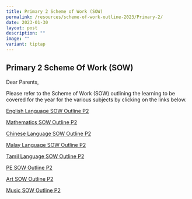 ```yaml
---
title: Primary 2 Scheme of Work (SOW)
permalink: /resources/scheme-of-work-outline-2023/Primary-2/
date: 2023-01-30
layout: post
description: ""
image: ""
variant: tiptap
---
```

<h2>Primary 2 Scheme Of Work (SOW)</h2>
<p>Dear Parents,</p>
<p>Please refer to the Scheme of Work (SOW) outlining the learning to be
covered for the year for the various subjects by clicking on the links
below.</p>
<p><a href="/files/2023%20P2%20SOW/P2%20EL%20SOW%20Outline.pdf" rel="noopener noreferrer nofollow" target="_blank">English Language SOW Outline P2</a>
</p>
<p><a href="/files/2023%20P2%20SOW/P2%20Math%20SOW%20Outline.pdf" rel="noopener noreferrer nofollow" target="_blank">Mathematics SOW Outline P2</a>
</p>
<p><a href="/files/2023%20P2%20SOW/P2%20CL%20SOW%20Outline.pdf" rel="noopener noreferrer nofollow" target="_blank">Chinese Language SOW Outline P2</a>
</p>
<p><a href="/files/2023%20P2%20SOW/P2%20ML%20SOW%20Outline.pdf" rel="noopener noreferrer nofollow" target="_blank">Malay Language SOW Outline P2</a>
</p>
<p><a href="/files/2023%20P2%20SOW/P2%20TL%20SOW%20Outline.pdf" rel="noopener noreferrer nofollow" target="_blank">Tamil Language SOW Outline P2</a>
</p>
<p><a href="/files/2023%20P2%20SOW/P2%20PE%20SOW%20Outline.pdf" rel="noopener noreferrer nofollow" target="_blank">PE SOW Outline P2</a>
</p>
<p><a href="/files/2023%20P2%20SOW/P2%20Art%20SOW%20Outline.pdf" rel="noopener noreferrer nofollow" target="_blank">Art SOW Outline P2</a>
</p>
<p><a href="/files/2023%20P2%20SOW/P2%20Music%20SOW%20Outline.pdf" rel="noopener noreferrer nofollow" target="_blank">Music SOW Outline P2</a>
</p>